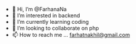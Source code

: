 - 👋 Hi, I’m @FarhanaNa
- 👀 I’m interested in backend
- 🌱 I’m currently learning coding
- 💞️ I’m looking to collaborate on php
- 📫 How to reach me ... farhatnakhil@gmail.com


<!---
FarhanaNa/FarhanaNa is a ✨ special ✨ repository because its `README.md` (this file) appears on your GitHub profile.
You can click the Preview link to take a look at your changes.
--->
